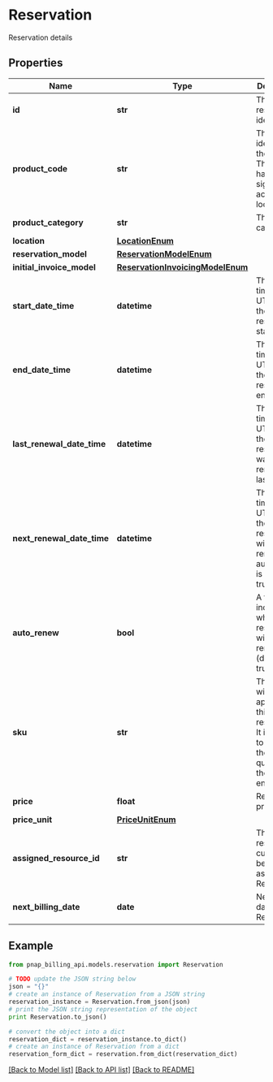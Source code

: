 # Reservation

Reservation details

## Properties

Name | Type | Description | Notes
------------ | ------------- | ------------- | -------------
**id** | **str** | The reservation identifier. | 
**product_code** | **str** | The code identifying the product. This code has significant across all locations. | 
**product_category** | **str** | The product category. | 
**location** | [**LocationEnum**](LocationEnum.md) |  | 
**reservation_model** | [**ReservationModelEnum**](ReservationModelEnum.md) |  | 
**initial_invoice_model** | [**ReservationInvoicingModelEnum**](ReservationInvoicingModelEnum.md) |  | [optional] 
**start_date_time** | **datetime** | The point in time (in UTC) when the reservation starts. | 
**end_date_time** | **datetime** | The point in time (in UTC) when the reservation end. | [optional] 
**last_renewal_date_time** | **datetime** | The point in time (in UTC) when the reservation was renewed last. | [optional] 
**next_renewal_date_time** | **datetime** | The point in time (in UTC) when the reservation will be renewed if auto renew is set to true. | [optional] 
**auto_renew** | **bool** | A flag indicating whether the reservation will auto-renew (default is true). | 
**sku** | **str** | The sku that will be applied to this reservation. It is useful to find out the price by querying the /product endpoint. | 
**price** | **float** | Reservation price. | 
**price_unit** | [**PriceUnitEnum**](PriceUnitEnum.md) |  | 
**assigned_resource_id** | **str** | The resource ID currently being assigned to Reservation. | [optional] 
**next_billing_date** | **date** | Next billing date for Reservation. | [optional] 

## Example

```python
from pnap_billing_api.models.reservation import Reservation

# TODO update the JSON string below
json = "{}"
# create an instance of Reservation from a JSON string
reservation_instance = Reservation.from_json(json)
# print the JSON string representation of the object
print Reservation.to_json()

# convert the object into a dict
reservation_dict = reservation_instance.to_dict()
# create an instance of Reservation from a dict
reservation_form_dict = reservation.from_dict(reservation_dict)
```
[[Back to Model list]](../README.md#documentation-for-models) [[Back to API list]](../README.md#documentation-for-api-endpoints) [[Back to README]](../README.md)


